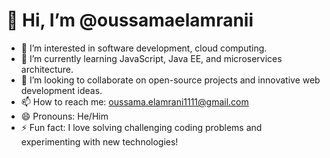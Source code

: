 # 👋 Hi, I’m @oussamaelamranii

- 👀 I’m interested in software development, cloud computing.
- 🌱 I’m currently learning JavaScript, Java EE, and microservices architecture.
- 💞️ I’m looking to collaborate on open-source projects and innovative web development ideas.
- 📫 How to reach me: oussama.elamrani1111@gmail.com
- 😄 Pronouns: He/Him
- ⚡ Fun fact: I love solving challenging coding problems and experimenting with new technologies!


<!---
oussamaelamranii/oussamaelamranii is a ✨ special ✨ repository because its `README.md` (this file) appears on your GitHub profile.
You can click the Preview link to take a look at your changes.
--->
